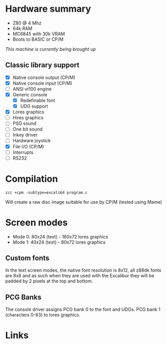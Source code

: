 # Hardware summary

* Z80 @ 4 Mhz
* 64k RAM
* MC6845 with 30k VRAM
* Boots to BASIC or CP/M

_This machine is currently being brought up_

## Classic library support

* [x] Native console output (CP/M)
* [x] Native console input (CP/M)
* [ ] ANSI vt100 engine
* [x] Generic console
    * [x] Redefinable font 
    * [x] UDG support
* [x] Lores graphics
* [ ] Hires graphics
* [ ] PSG sound
* [ ] One bit sound
* [ ] Inkey driver
* [ ] Hardware joystick
* [x] File I/O (CP/M)
* [ ] Interrupts
* [ ] RS232

# Compilation

    zcc +cpm -subtype=excali64 program.c

Will create a raw disc image suitable for use by CP/M (tested using Mame)

# Screen modes

* Mode 0: 80x24 (text) - 160x72 lores graphics
* Mode 1: 40x24 (text) - 80x72 lores graphics

## Custom fonts

In the text screen modes, the native font resolution is 8x12, all z88dk fonts are 8x8 and as such when they are used with the Excalibur they will be padded by 2 pixels at the top and bottom.

## PCG Banks

The console driver assigns PCG bank 0 to the font and UDGs. PCG bank 1 (characters 0-63) to lores graphics.

# Links
